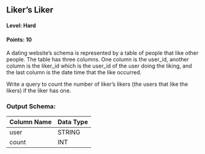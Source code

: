 ## Liker’s Liker

#### Level: Hard  
#### Points: 10  

A dating website’s schema is represented by a table of people that like other people. The table has three columns. One column is the user_id, another column is the liker_id which is the user_id of the user doing the liking, and the last column is the date time that the like occurred.

Write a query to count the number of liker’s likers (the users that like the likers) if the liker has one.

### Output Schema:  

| Column Name           | Data Type |
|-----------------------|-----------|
| user                  | STRING    |
| count                 | INT       |
